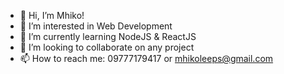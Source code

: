 - 👋 Hi, I’m Mhiko!
- 👀 I’m interested in Web Development
- 🌱 I’m currently learning NodeJS & ReactJS
- 💞️ I’m looking to collaborate on any project
- 📫 How to reach me: 09777179417 or mhikoleeps@gmail.com

<!---
21yuuki/21yuuki is a ✨ special ✨ repository because its `README.md` (this file) appears on your GitHub profile.
You can click the Preview link to take a look at your changes.
--->
